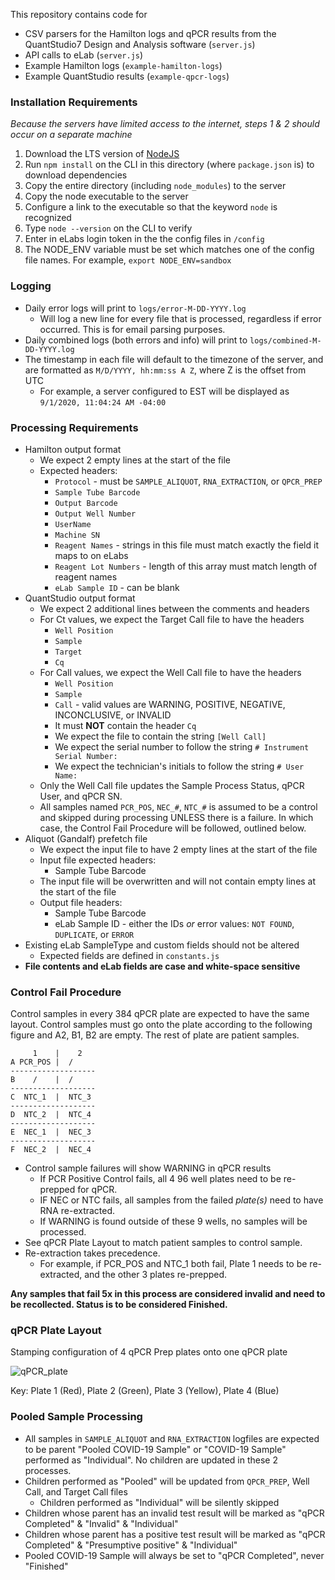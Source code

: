 This repository contains code for 

* CSV parsers for the Hamilton logs and qPCR results from the QuantStudio7 Design and Analysis software (`server.js`)
* API calls to eLab (`server.js`)
* Example Hamilton logs (`example-hamilton-logs`)
* Example QuantStudio results (`example-qpcr-logs`)

### Installation Requirements
*Because the servers have limited access to the internet, steps 1 & 2 should occur on a separate machine*
1) Download the LTS version of [NodeJS](https://nodejs.org/en/download/)
2) Run `npm install` on the CLI in this directory (where `package.json` is) to download dependencies
3) Copy the entire directory (including `node_modules`) to the server
4) Copy the node executable to the server
5) Configure a link to the executable so that the keyword `node` is recognized
6) Type `node --version` on the CLI to verify
7) Enter in eLabs login token in the the config files in `/config`    
8) The NODE_ENV variable must be set which matches one of the config file names. For example, `export NODE_ENV=sandbox`

### Logging
* Daily error logs will print to `logs/error-M-DD-YYYY.log`    
    * Will log a new line for every file that is processed, regardless if error occurred. This is for email parsing purposes. 
* Daily combined logs (both errors and info) will print to `logs/combined-M-DD-YYYY.log`    
* The timestamp in each file will default to the timezone of the server, and are formatted as `M/D/YYYY, hh:mm:ss A Z`, 
where Z is the offset from UTC  
  - For example, a server configured to EST will be displayed as `9/1/2020, 11:04:24 AM -04:00`

### Processing Requirements 
* Hamilton output format   
   - We expect 2 empty lines at the start of the file    
   - Expected headers:     
      - `Protocol` - must be `SAMPLE_ALIQUOT`, `RNA_EXTRACTION`, or `QPCR_PREP`       
      - `Sample Tube Barcode`    
      - `Output Barcode`    
      - `Output Well Number `
      - `UserName`  
      - `Machine SN`  
      - `Reagent Names` - strings in this file must match exactly the field it maps to on eLabs       
      - `Reagent Lot Numbers` - length of this array must match length of reagent names       
      - `eLab Sample ID` - can be blank
* QuantStudio output format   
   - We expect 2 additional lines between the comments and headers     
   - For Ct values, we expect the Target Call file to have the headers    
       - `Well Position`  
       - `Sample`     
       - `Target` 
       - `Cq`    
   - For Call values, we expect the Well Call file to have the headers
       - `Well Position`    
       - `Sample`     
       - `Call`  - valid values are WARNING, POSITIVE, NEGATIVE, INCONCLUSIVE, or INVALID  
       - It must **NOT** contain the header `Cq`
       - We expect the file to contain the string `[Well Call]`   
       - We expect the serial number to follow the string `# Instrument Serial Number: `   
       - We expect the technician's initials to follow the string `# User Name: `   
   - Only the Well Call file updates the Sample Process Status, qPCR User, and qPCR SN.
   - All samples named `PCR_POS`, `NEC_#`, `NTC_#` is assumed to be a control and skipped during processing 
   UNLESS there is a failure. In which case, the Control Fail Procedure will be followed, outlined below.  
* Aliquot (Gandalf) prefetch file    
   - We expect the input file to have 2 empty lines at the start of the file    
   - Input file expected headers:     
      - Sample Tube Barcode  
   - The input file will be overwritten and will not contain empty lines at the start of the file    
   - Output file headers:   
      - Sample Tube Barcode    
      - eLab Sample ID - either the IDs *or* error values: `NOT FOUND`, `DUPLICATE`, or `ERROR`    
* Existing eLab SampleType and custom fields should not be altered     
   - Expected fields are defined in `constants.js`    
* **File contents and eLab fields are case and white-space sensitive**
   

### Control Fail Procedure
Control samples in every 384 qPCR plate are expected to have the same layout. Control samples must go onto the plate
according to the following figure and A2, B1, B2 are empty. The rest of plate are patient samples. 

```
     1    |    2
A PCR_POS |  /
-------------------
B    /    |  /
-------------------
C  NTC_1  |  NTC_3
-------------------
D  NTC_2  |  NTC_4
-------------------
E  NEC_1  |  NEC_3
-------------------
F  NEC_2  |  NEC_4
```
* Control sample failures will show WARNING in qPCR results    
    - If PCR Positive Control fails, all 4 96 well plates need to be re-prepped for qPCR.    
    - IF NEC or NTC fails, all samples from the failed *plate(s)* need to have RNA re-extracted.    
    - If WARNING is found outside of these 9 wells, no samples will be processed.     
* See qPCR Plate Layout to match patient samples to control sample.    
* Re-extraction takes precedence. 
    - For example, if PCR_POS and NTC_1 both fail, Plate 1 needs to be re-extracted, and the other 3 
    plates re-prepped. 
    
**Any samples that fail 5x in this process are considered invalid and need to be recollected.
Status is to be considered Finished.**

### qPCR Plate Layout

Stamping configuration of 4 qPCR Prep plates onto one qPCR plate

![qPCR_plate](https://user-images.githubusercontent.com/7750862/87336835-7b7a9080-c510-11ea-9b4e-a54849ea1426.png)

Key: Plate 1 (Red), Plate 2 (Green), Plate 3 (Yellow), Plate 4 (Blue)

### Pooled Sample Processing
* All samples in `SAMPLE_ALIQUOT` and `RNA_EXTRACTION` logfiles are expected to be parent "Pooled COVID-19 Sample" 
or "COVID-19 Sample"  performed as "Individual". No children are updated in these 2 processes.
* Children performed as "Pooled" will be updated from `QPCR_PREP`, Well Call, and Target Call files
    * Children performed as "Individual" will be silently skipped 
* Children whose parent has an invalid test result will be marked as "qPCR Completed" & "Invalid" & "Individual"
* Children whose parent has a positive test result will be marked as "qPCR Completed" & "Presumptive positive" & "Individual"
* Pooled COVID-19 Sample will always be set to "qPCR Completed", never "Finished"